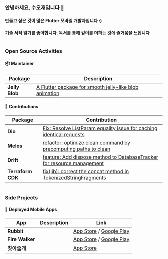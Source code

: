 ### 안녕하세요, 수오재입니다 👋

#### 만들고 싶은 것이 많은 **Flutter 모바일 개발자**입니다 :) <br/>

#### 기술 서적 읽기를 좋아합니다. 독서를 통해 깊이를 더하는 것에 즐거움을 느낍니다 <br/>

#


### Open Source Activities 

#### 📦 Maintainer

| Package       | Description |
|--------------|-------------|
| **Jelly Blob** | [A Flutter package for smooth jelly-like blob animation]() |


#### 🌟 Contributions

| Package        | Contribution |
|---------------|-------------|
| **Dio**       | [Fix: Resolve ListParam equality issue for caching identical requests](https://github.com/cfug/dio/pull/2366) |
| **Melos**     | [refactor: optimize clean command by precomputing paths to clean](https://github.com/invertase/melos/pull/855) |
| **Drift**     | [feature: Add dispose method to DatabaseTracker for resource management](https://github.com/simolus3/drift/pull/3420) |
| **Terraform CDK** | [fix(lib): correct the concat method in TokenizedStringFragments](https://github.com/hashicorp/terraform-cdk/pull/3772) |

#

### Side Projects

#### 📱 Deployed Mobile Apps

| App      | Description | Link |
|--------------|-------------|-----------|
| **Rubbit** |  | [App Store]() / [Google Play]() |
| **Fire Walker** |  | [App Store]() / [Google Play]() |
| **찾아줄개** |  | [App Store](https://apps.apple.com/id/app/%EC%B0%BE%EC%95%84%EC%A4%84%EA%B0%9C/id6471409178) |
